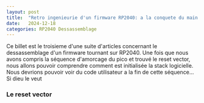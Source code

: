 ```yaml
---
layout: post
title:  "Retro ingenieurie d'un firmware RP2040: a la conquete du main - partie 2"
date:   2024-12-18
categories: RP2040 Dessassemblage
---
```



Ce billet est le troisieme d'une suite d'articles concernant le dessassemblage d'un firmware tournant sur RP2040. Une fois que nous avons compris la séquence d'amorcage du pico et trouvé le reset vector, nous allons pouvoir comprendre comment est initialisée la stack logicielle. Nous devrions pouvoir voir du code utilisateur a la fin de cette séquence... Si dieu le veut 

### Le reset vector



[dsh-link]: https://datasheets.raspberrypi.com/rp2040/rp2040-datasheet.pdf#%5B%7B%22num%22%3A131%2C%22gen%22%3A0%7D%2C%7B%22name%22%3A%22XYZ%22%7D%2C115%2C478.854%2Cnull%5D
[fore-link]: https://fr.wikipedia.org/wiki/Foreshadowing
[boot2-link]: https://github.com/raspberrypi/pico-sdk/tree/master/src/rp2040/boot_stage2
